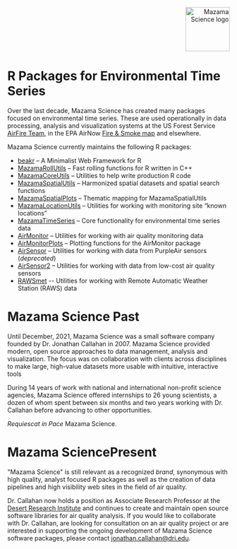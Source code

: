 <p align="right">
  <img height = "100" alt="Mazama Science logo" src="http://mazamascience.com/assets/logo.svg">
</p>

# R Packages for Environmental Time Series

Over the last decade, Mazama Science has created many packages focused on environmental
time series. These are used operationally in data processing, analysis and visualization systems at the
US Forest Service [AirFire Team](https://portal.airfire.org/home), in the EPA AirNow [Fire & Smoke map](https://fire.airnow.gov)
and elsewhere.

Mazama Science currently maintains the following R packages:

- [beakr](https://github.com/MazamaScience/beakr) – A Minimalist Web Framework for R
- [MazamaRollUtils](https://github.com/MazamaScience/MazamaRollUtils) – Fast rolling functions for R written in C++
- [MazamaCoreUtils](https://github.com/MazamaScience/MazamaCoreUtils) – Utilities to help write production R code
- [MazamaSpatialUtils](https://github.com/MazamaScience/MazamaSpatialUtils) – Harmonized spatial datasets and spatial search functions
- [MazamaSpatialPlots](https://github.com/MazamaScience/MazamaSpatialPlots) – Thematic mapping for MazamaSpatialUtils
- [MazamaLocationUtils](https://github.com/MazamaScience/MazamaLocationUtils) – Utilities for working with monitoring site “known locations”
- [MazamaTimeSeries](https://github.com/MazamaScience/MazamaTimeSeries) – Core functionality for environmental time series data
- [AirMonitor](https://github.com/MazamaScience/AirMonitor) – Utilities for working with air quality monitoring data
- [AirMonitorPlots](https://github.com/MazamaScience/AirMonitorPlots) – Plotting functions for the AirMonitor package
- [AirSensor](https://github.com/MazamaScience/AirSensor) – Utilities for working with data from PurpleAir sensors (_deprecated_)
- [AirSensor2](https://github.com/MazamaScience/AirSensor2) – Utilities for working with data from low-cost air quality sensors
- [RAWSmet](https://github.com/MazamaScience/RAWSmet) -- Utilities for working with Remote Automatic Weather Station (RAWS) data


# Mazama Science Past

Until December, 2021, Mazama Science was a small software company founded by Dr. Jonathan Callahan in 2007. 
Mazama Science provided modern, open source approaches to data management, analysis and visualization. The 
focus was on collaboration with clients across disciplines to make large, high-value datasets more usable 
with intuitive, interactive tools

During 14 years of work with national and international non-profit science agencies, Mazama Science offered 
internships to 26 young scientists, a dozen of whom spent between six months and two years working with Dr. 
Callahan before advancing to other opportunities.

_Requiescat in Pace_ Mazama Science.

# Mazama SciencePresent

"Mazama Science" is still relevant as a recognized _brand_, synonymous with high quality, analyst focused R 
packages as well as the creation of data pipelines and high visibility web sites in the field of air quality.

Dr. Callahan now holds a position as Associate Research Professor at the 
[Desert Research Institute](http://dri.edu/) and continues to 
create and maintain open source software libraries for air quality analysis.
If you would like to collaborate with Dr. Callahan, are looking for consultation on an air quality project or 
are interested in supporting the ongoing development of Mazama Science software packages, please contact 
jonathan.callahan@dri.edu.

